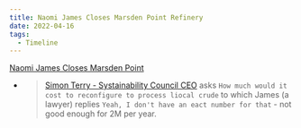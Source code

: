 ```yaml
---
title: Naomi James Closes Marsden Point Refinery
date: 2022-04-16
tags:
  - Timeline
---
```



[Naomi James Closes Marsden Point](https://www.newsroom.co.nz/pro/pro-talks-naomi-james-offers-marsden-point-oil-tanks-for-national-security-fuel-reserve)

- > [Simon Terry - Systainability Council CEO](http://www.sustainabilitynz.org/about/our-people/) asks 
    `How much would it cost to reconfigure to process liocal crude` to which James (a lawyer) replies
    `Yeah, I don't have an eact number for that` - not good enough for 2M per year.


